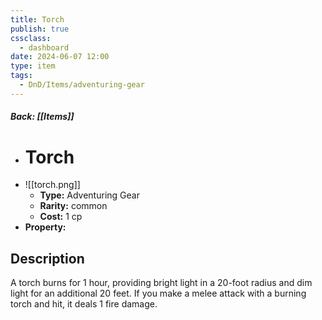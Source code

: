 ```yaml
---
title: Torch
publish: true
cssclass:
  - dashboard
date: 2024-06-07 12:00
type: item
tags:
  - DnD/Items/adventuring-gear
---
```


##### Back: [[Items]]

- # Torch
- ![[torch.png]]
    - **Type:** Adventuring Gear
    - **Rarity:** common
    - **Cost:** 1 cp
- **Property:** 



## Description 

A torch burns for 1 hour, providing bright light in a 20-foot radius and dim light for an additional 20 feet. If you make a melee attack with a burning torch and hit, it deals 1 fire damage. 
